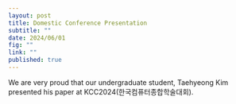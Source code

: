 ```yaml
---
layout: post
title: Domestic Conference Presentation
subtitle: ""
date: 2024/06/01
fig: ""
link: ""
published: true
---
```


We are very proud that our undergraduate student, Taehyeong Kim presented his paper at KCC2024(한국컴퓨터종합학술대회).
